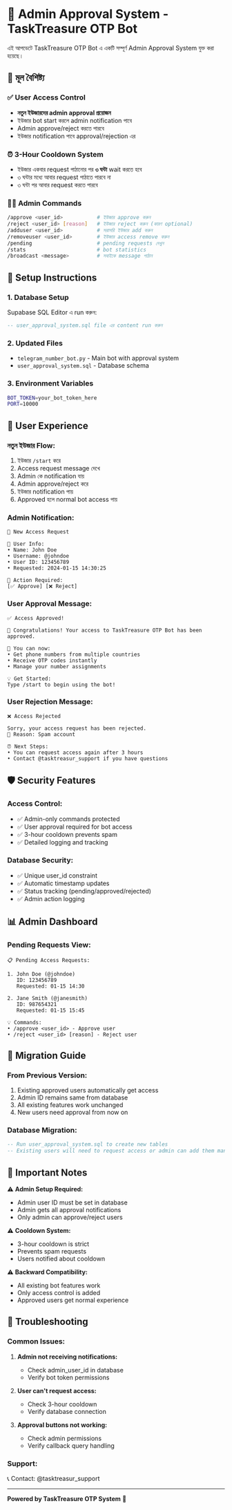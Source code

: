 # 🔐 Admin Approval System - TaskTreasure OTP Bot

এই আপডেটে TaskTreasure OTP Bot এ একটি সম্পূর্ণ Admin Approval System যুক্ত করা হয়েছে।

## 🎯 মূল বৈশিষ্ট্য

### ✅ User Access Control
- **নতুন ইউজারদের admin approval প্রয়োজন**
- ইউজার bot start করলে admin notification পাবে
- Admin approve/reject করতে পারবে
- ইউজার notification পাবে approval/rejection এর

### ⏰ 3-Hour Cooldown System
- ইউজার একবার request পাঠানোর পর **৩ ঘন্টা** wait করতে হবে
- ৩ ঘন্টার মধ্যে আবার request পাঠাতে পারবে না
- ৩ ঘন্টা পর আবার request করতে পারবে

### 👨‍💼 Admin Commands
```bash
/approve <user_id>           # ইউজার approve করুন
/reject <user_id> [reason]   # ইউজার reject করুন (কারণ optional)
/adduser <user_id>           # সরাসরি ইউজার add করুন
/removeuser <user_id>        # ইউজার access remove করুন
/pending                     # pending requests দেখুন
/stats                       # bot statistics
/broadcast <message>         # সবাইকে message পাঠান
```

## 🔧 Setup Instructions

### 1. Database Setup
Supabase SQL Editor এ run করুন:
```sql
-- user_approval_system.sql file এর content run করুন
```

### 2. Updated Files
- `telegram_number_bot.py` - Main bot with approval system
- `user_approval_system.sql` - Database schema

### 3. Environment Variables
```bash
BOT_TOKEN=your_bot_token_here
PORT=10000
```

## 📱 User Experience

### নতুন ইউজার Flow:
1. ইউজার `/start` করে
2. Access request message দেখে
3. Admin কে notification যায়
4. Admin approve/reject করে
5. ইউজার notification পায়
6. Approved হলে normal bot access পায়

### Admin Notification:
```
🔔 New Access Request

👤 User Info:
• Name: John Doe
• Username: @johndoe
• User ID: 123456789
• Requested: 2024-01-15 14:30:25

🎯 Action Required:
[✅ Approve] [❌ Reject]
```

### User Approval Message:
```
✅ Access Approved!

🎉 Congratulations! Your access to TaskTreasure OTP Bot has been approved.

🚀 You can now:
• Get phone numbers from multiple countries
• Receive OTP codes instantly
• Manage your number assignments

💡 Get Started:
Type /start to begin using the bot!
```

### User Rejection Message:
```
❌ Access Rejected

Sorry, your access request has been rejected.
📝 Reason: Spam account

⏰ Next Steps:
• You can request access again after 3 hours
• Contact @tasktreasur_support if you have questions
```

## 🛡️ Security Features

### Access Control:
- ✅ Admin-only commands protected
- ✅ User approval required for bot access
- ✅ 3-hour cooldown prevents spam
- ✅ Detailed logging and tracking

### Database Security:
- ✅ Unique user_id constraint
- ✅ Automatic timestamp updates
- ✅ Status tracking (pending/approved/rejected)
- ✅ Admin action logging

## 📊 Admin Dashboard

### Pending Requests View:
```
📋 Pending Access Requests:

1. John Doe (@johndoe)
   ID: 123456789
   Requested: 01-15 14:30

2. Jane Smith (@janesmith)
   ID: 987654321
   Requested: 01-15 15:45

💡 Commands:
• /approve <user_id> - Approve user
• /reject <user_id> [reason] - Reject user
```

## 🔄 Migration Guide

### From Previous Version:
1. Existing approved users automatically get access
2. Admin ID remains same from database
3. All existing features work unchanged
4. New users need approval from now on

### Database Migration:
```sql
-- Run user_approval_system.sql to create new tables
-- Existing users will need to request access or admin can add them manually
```

## 🚨 Important Notes

⚠️ **Admin Setup Required:**
- Admin user ID must be set in database
- Admin gets all approval notifications
- Only admin can approve/reject users

⚠️ **Cooldown System:**
- 3-hour cooldown is strict
- Prevents spam requests
- Users notified about cooldown

⚠️ **Backward Compatibility:**
- All existing bot features work
- Only access control is added
- Approved users get normal experience

## 🔧 Troubleshooting

### Common Issues:

1. **Admin not receiving notifications:**
   - Check admin_user_id in database
   - Verify bot token permissions

2. **User can't request access:**
   - Check 3-hour cooldown
   - Verify database connection

3. **Approval buttons not working:**
   - Check admin permissions
   - Verify callback query handling

### Support:
📞 Contact: @tasktreasur_support

---
**Powered by TaskTreasure OTP System** 🚀
